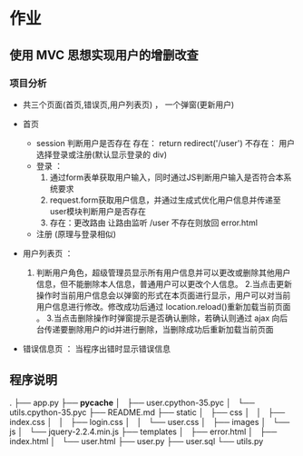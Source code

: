 # 作业

## 使用 MVC 思想实现用户的增删改查

### 项目分析

- 共三个页面(首页,错误页,用户列表页) ， 一个弹窗(更新用户)
- 首页
  - session 判断用户是否存在 存在： return redirect('/user') 不存在： 用户选择登录或注册(默认显示登录的 div)
  - 登录 ：
    1. 通过form表单获取用户输入，同时通过JS判断用户输入是否符合本系统要求
    2. request.form获取用户信息，并通过生成式优化用户信息并传递至user模块判断用户是否存在
    3.  存在：更改路由 让路由监听 /user 不存在则放回 error.html
  - 注册 (原理与登录相似)

- 用户列表页 ：
    1. 判断用户角色，超级管理员显示所有用户信息并可以更改或删除其他用户信息，但不能删除本人信息，普通用户可以更改个人信息。
    2.当点击更新操作时当前用户信息会以弹窗的形式在本页面进行显示，用户可以对当前用户信息进行修改。修改成功后通过 location.reload()重新加载当前页面 。
    3.当点击删除操作时弹窗提示是否确认删除，若确认则通过 ajax 向后台传递要删除用户的id并进行删除，当删除成功后重新加载当前页面

- 错误信息页 ： 当程序出错时显示错误信息

## 程序说明

.
├── app.py
├── __pycache__
│   ├── user.cpython-35.pyc
│   └── utils.cpython-35.pyc
├── README.md
├── static
│   ├── css
│   │   ├── index.css
│   │   ├── login.css
│   │   └── user.css
│   ├── images
│   └── js
│       └── jquery-2.2.4.min.js
├── templates
│   ├── error.html
│   ├── index.html
│   └── user.html
├── user.py
├── user.sql
└── utils.py


